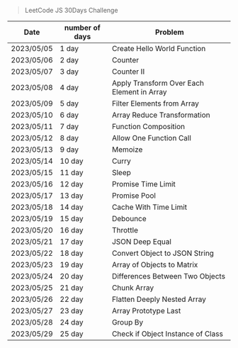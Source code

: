 > LeetCode JS 30Days Challenge


| Date       | number of days | Problem                           |
|------------|----------------|-----------------------------------|
| 2023/05/05 | 1 day          | Create Hello World Function       |
| 2023/05/06 | 2 day          | Counter                           |
| 2023/05/07 | 3 day          | Counter II                        |
| 2023/05/08 | 4 day          | Apply Transform Over Each Element in Array |
| 2023/05/09 | 5 day          | Filter Elements from Array        |
| 2023/05/10 | 6 day          | Array Reduce Transformation       |
| 2023/05/11 | 7 day          | Function Composition              |
| 2023/05/12 | 8 day          | Allow One Function Call           |
| 2023/05/13 | 9 day          | Memoize                           |
| 2023/05/14 | 10 day         | Curry                             |
| 2023/05/15 | 11 day         | Sleep                             |
| 2023/05/16 | 12 day         | Promise Time Limit                            |
| 2023/05/17 | 13 day         | Promise Pool|
| 2023/05/18 | 14 day         | Cache With Time Limit|
| 2023/05/19 | 15 day         | Debounce|
| 2023/05/20 | 16 day         | 	Throttle|
| 2023/05/21 | 17 day         | 	JSON Deep Equal|
| 2023/05/22 | 18 day         | 	Convert Object to JSON String|
| 2023/05/23 | 19 day         | 	Array of Objects to Matrix|
| 2023/05/24 | 20 day         | 	Differences Between Two Objects|
| 2023/05/25 | 21 day         | 	Chunk Array|
| 2023/05/26 | 22 day         | 	Flatten Deeply Nested Array|
| 2023/05/27 | 23 day         | 	Array Prototype Last|
| 2023/05/28 | 24 day         | 	Group By|
| 2023/05/29 | 25 day         | 	Check if Object Instance of Class|


